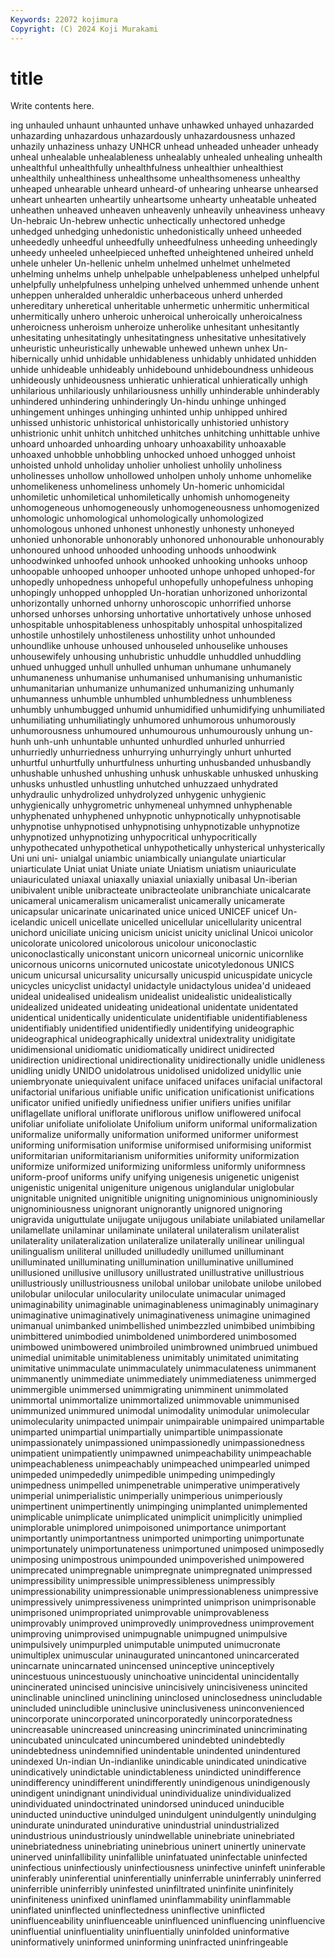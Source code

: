 ```yaml
---
Keywords: 22072 kojimura
Copyright: (C) 2024 Koji Murakami
---
```


# title

Write contents here.



ing unhauled unhaunt unhaunted unhave unhawked unhayed
unhazarded unhazarding unhazardous unhazardously unhazardousness unhazed unhazily unhaziness unhazy UNHCR
unhead unheaded unheader unheady unheal unhealable unhealableness unhealably unhealed unhealing
unhealth unhealthful unhealthfully unhealthfulness unhealthier unhealthiest unhealthily unhealthiness unhealthsome unhealthsomeness
unhealthy unheaped unhearable unheard unheard-of unhearing unhearse unhearsed unheart unhearten
unheartily unheartsome unhearty unheatable unheated unheathen unheaved unheaven unheavenly unheavily
unheaviness unheavy Un-hebraic Un-hebrew unhectic unhectically unhectored unhedge unhedged unhedging
unhedonistic unhedonistically unheed unheeded unheededly unheedful unheedfully unheedfulness unheeding unheedingly
unheedy unheeled unheelpieced unhefted unheightened unheired unheld unhele unheler Un-hellenic
unhelm unhelmed unhelmet unhelmeted unhelming unhelms unhelp unhelpable unhelpableness unhelped
unhelpful unhelpfully unhelpfulness unhelping unhelved unhemmed unhende unhent unheppen unheralded
unheraldic unherbaceous unherd unherded unhereditary unheretical unheritable unhermetic unhermitic unhermitical
unhermitically unhero unheroic unheroical unheroically unheroicalness unheroicness unheroism unheroize unherolike
unhesitant unhesitantly unhesitating unhesitatingly unhesitatingness unhesitative unhesitatively unheuristic unheuristically unhewable
unhewed unhewn unhex Un-hibernically unhid unhidable unhidableness unhidably unhidated unhidden
unhide unhideable unhideably unhidebound unhideboundness unhideous unhideously unhideousness unhieratic unhieratical
unhieratically unhigh unhilarious unhilariously unhilariousness unhilly unhinderable unhinderably unhindered unhindering
unhinderingly Un-hindu unhinge unhinged unhingement unhinges unhinging unhinted unhip unhipped
unhired unhissed unhistoric unhistorical unhistorically unhistoried unhistory unhistrionic unhit unhitch
unhitched unhitches unhitching unhittable unhive unhoard unhoarded unhoarding unhoary unhoaxability
unhoaxable unhoaxed unhobble unhobbling unhocked unhoed unhogged unhoist unhoisted unhold
unholiday unholier unholiest unholily unholiness unholinesses unhollow unhollowed unholpen unholy
unhome unhomelike unhomelikeness unhomeliness unhomely Un-homeric unhomicidal unhomiletic unhomiletical unhomiletically
unhomish unhomogeneity unhomogeneous unhomogeneously unhomogeneousness unhomogenized unhomologic unhomological unhomologically unhomologized
unhomologous unhoned unhonest unhonestly unhonesty unhoneyed unhonied unhonorable unhonorably unhonored
unhonourable unhonourably unhonoured unhood unhooded unhooding unhoods unhoodwink unhoodwinked unhoofed
unhook unhooked unhooking unhooks unhoop unhoopable unhooped unhooper unhooted unhope
unhoped unhoped-for unhopedly unhopedness unhopeful unhopefully unhopefulness unhoping unhopingly unhopped
unhoppled Un-horatian unhorizoned unhorizontal unhorizontally unhorned unhorny unhoroscopic unhorrified unhorse
unhorsed unhorses unhorsing unhortative unhortatively unhose unhosed unhospitable unhospitableness unhospitably
unhospital unhospitalized unhostile unhostilely unhostileness unhostility unhot unhounded unhoundlike unhouse
unhoused unhouseled unhouselike unhouses unhousewifely unhousing unhubristic unhuddle unhuddled unhuddling
unhued unhugged unhull unhulled unhuman unhumane unhumanely unhumaneness unhumanise unhumanised
unhumanising unhumanistic unhumanitarian unhumanize unhumanized unhumanizing unhumanly unhumanness unhumble unhumbled
unhumbledness unhumbleness unhumbly unhumbugged unhumid unhumidified unhumidifying unhumiliated unhumiliating unhumiliatingly
unhumored unhumorous unhumorously unhumorousness unhumoured unhumourous unhumourously unhung un-hunh unh-unh
unhuntable unhunted unhurdled unhurled unhurried unhurriedly unhurriedness unhurrying unhurryingly unhurt
unhurted unhurtful unhurtfully unhurtfulness unhurting unhusbanded unhusbandly unhushable unhushed unhushing
unhusk unhuskable unhusked unhusking unhusks unhustled unhustling unhutched unhuzzaed unhydrated
unhydraulic unhydrolized unhydrolyzed unhygenic unhygienic unhygienically unhygrometric unhymeneal unhymned unhyphenable
unhyphenated unhyphened unhypnotic unhypnotically unhypnotisable unhypnotise unhypnotised unhypnotising unhypnotizable unhypnotize
unhypnotized unhypnotizing unhypocritical unhypocritically unhypothecated unhypothetical unhypothetically unhysterical unhysterically Uni
uni uni- unialgal uniambic uniambically uniangulate uniarticular uniarticulate Uniat uniat
Uniate uniate Uniatism uniatism uniauriculate uniauriculated uniaxal uniaxally uniaxial uniaxially
unibasal Un-iberian unibivalent unible unibracteate unibracteolate unibranchiate unicalcarate unicameral unicameralism
unicameralist unicamerally unicamerate unicapsular unicarinate unicarinated unice uniced UNICEF unicef
Un-icelandic unicell unicellate unicelled unicellular unicellularity unicentral unichord uniciliate unicing
unicism unicist unicity uniclinal Unicoi unicolor unicolorate unicolored unicolorous unicolour
uniconoclastic uniconoclastically uniconstant unicorn unicorneal unicornic unicornlike unicornous unicorns unicornuted
unicostate unicotyledonous UNICS unicum unicursal unicursality unicursally unicuspid unicuspidate unicycle
unicycles unicyclist unidactyl unidactyle unidactylous unidea'd unideaed unideal unidealised unidealism
unidealist unidealistic unidealistically unidealized unideated unideating unideational unidentate unidentated unidentical
unidentically unidenticulate unidentifiable unidentifiableness unidentifiably unidentified unidentifiedly unidentifying unideographic unideographical
unideographically unidextral unidextrality unidigitate unidimensional unidiomatic unidiomatically unidirect unidirected unidirection
unidirectional unidirectionality unidirectionally unidle unidleness unidling unidly UNIDO unidolatrous unidolised
unidolized unidyllic unie uniembryonate uniequivalent uniface unifaced unifaces unifacial unifactoral
unifactorial unifarious unifiable unific unification unificationist unifications unificator unified unifiedly
unifiedness unifier unifiers unifies unifilar uniflagellate unifloral uniflorate uniflorous uniflow
uniflowered unifocal unifoliar unifoliate unifoliolate Unifolium uniform uniformal uniformalization uniformalize
uniformally uniformation uniformed uniformer uniformest uniforming uniformisation uniformise uniformised uniformising
uniformist uniformitarian uniformitarianism uniformities uniformity uniformization uniformize uniformized uniformizing uniformless
uniformly uniformness uniform-proof uniforms unify unifying unigenesis unigenetic unigenist unigenistic
unigenital unigeniture unigenous uniglandular uniglobular unignitable unignited unignitible unigniting unignominious
unignominiously unignominiousness unignorant unignorantly unignored unignoring unigravida uniguttulate unijugate unijugous
unilabiate unilabiated unilamellar unilamellate unilaminar unilaminate unilateral unilateralism unilateralist unilaterality
unilateralization unilateralize unilaterally unilinear unilingual unilingualism uniliteral unilluded unilludedly unillumed
unilluminant unilluminated unilluminating unillumination unilluminative unillumined unillusioned unillusive unillusory unillustrated
unillustrative unillustrious unillustriously unillustriousness unilobal unilobar unilobate unilobe unilobed unilobular
unilocular unilocularity uniloculate unimacular unimaged unimaginability unimaginable unimaginableness unimaginably unimaginary
unimaginative unimaginatively unimaginativeness unimagine unimagined unimanual unimbanked unimbellished unimbezzled unimbibed
unimbibing unimbittered unimbodied unimboldened unimbordered unimbosomed unimbowed unimbowered unimbroiled unimbrowned
unimbrued unimbued unimedial unimitable unimitableness unimitably unimitated unimitating unimitative unimmaculate
unimmaculately unimmaculateness unimmanent unimmanently unimmediate unimmediately unimmediateness unimmerged unimmergible unimmersed
unimmigrating unimminent unimmolated unimmortal unimmortalize unimmortalized unimmovable unimmunised unimmunized unimmured
unimodal unimodality unimodular unimolecular unimolecularity unimpacted unimpair unimpairable unimpaired unimpartable
unimparted unimpartial unimpartially unimpartible unimpassionate unimpassionately unimpassioned unimpassionedly unimpassionedness unimpatient
unimpatiently unimpawned unimpeachability unimpeachable unimpeachableness unimpeachably unimpeached unimpearled unimped unimpeded
unimpededly unimpedible unimpeding unimpedingly unimpedness unimpelled unimpenetrable unimperative unimperatively unimperial
unimperialistic unimperially unimperious unimperiously unimpertinent unimpertinently unimpinging unimplanted unimplemented unimplicable
unimplicate unimplicated unimplicit unimplicitly unimplied unimplorable unimplored unimpoisoned unimportance unimportant
unimportantly unimportantness unimported unimporting unimportunate unimportunately unimportunateness unimportuned unimposed unimposedly
unimposing unimpostrous unimpounded unimpoverished unimpowered unimprecated unimpregnable unimpregnate unimpregnated unimpressed
unimpressibility unimpressible unimpressibleness unimpressibly unimpressionability unimpressionable unimpressionableness unimpressive unimpressively unimpressiveness
unimprinted unimprison unimprisonable unimprisoned unimpropriated unimprovable unimprovableness unimprovably unimproved unimprovedly
unimprovedness unimprovement unimproving unimprovised unimpugnable unimpugned unimpulsive unimpulsively unimpurpled unimputable
unimputed unimucronate unimultiplex unimuscular uninaugurated unincantoned unincarcerated unincarnate unincarnated unincensed
uninceptive uninceptively unincestuous unincestuously uninchoative unincidental unincidentally unincinerated unincised unincisive
unincisively unincisiveness unincited uninclinable uninclined uninclining uninclosed uninclosedness unincludable unincluded
unincludible uninclusive uninclusiveness uninconvenienced unincorporate unincorporated unincorporatedly unincorporatedness unincreasable unincreased
unincreasing unincriminated unincriminating unincubated uninculcated unincumbered unindebted unindebtedly unindebtedness unindemnified
unindentable unindented unindentured unindexed Un-indian Un-indianlike unindicable unindicated unindicative unindicatively
unindictable unindictableness unindicted unindifference unindifferency unindifferent unindifferently unindigenous unindigenously unindigent
unindignant unindividual unindividualize unindividualized unindividuated unindoctrinated unindorsed uninduced uninducible uninducted
uninductive unindulged unindulgent unindulgently unindulging unindurate unindurated unindurative unindustrial unindustrialized
unindustrious unindustriously unindwellable uninebriate uninebriated uninebriatedness uninebriating uninebrious uninert uninertly
uninervate uninerved uninfallibility uninfallible uninfatuated uninfectable uninfected uninfectious uninfectiously uninfectiousness
uninfective uninfeft uninferable uninferably uninferential uninferentially uninferrable uninferrably uninferred uninferrible
uninferribly uninfested uninfiltrated uninfinite uninfinitely uninfiniteness uninfixed uninflamed uninflammability uninflammable
uninflated uninflected uninflectedness uninflective uninflicted uninfluenceability uninfluenceable uninfluenced uninfluencing uninfluencive
uninfluential uninfluentiality uninfluentially uninfolded uninformative uninformatively uninformed uninforming uninfracted uninfringeable
